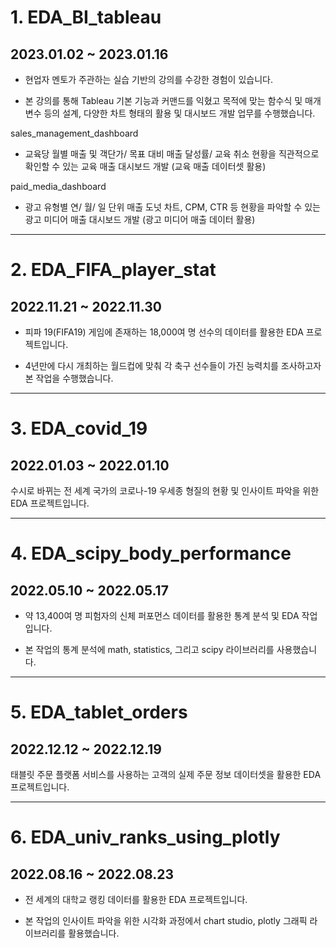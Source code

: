 # 1. EDA_BI_tableau
## 2023.01.02 ~ 2023.01.16

* 현업자 멘토가 주관하는 실습 기반의 강의를 수강한 경험이 있습니다.

* 본 강의를 통해 Tableau 기본 기능과 커맨드를 익혔고 목적에 맞는 함수식 및 매개변수 등의 설계, 다양한 차트 형태의 활용 및 대시보드 개발 업무를 수행했습니다.

sales_management_dashboard
* 교육당 월별 매출 및 객단가/ 목표 대비 매출 달성률/ 교육 취소 현황을 직관적으로 확인할 수 있는 교육 매출 대시보드 개발
(교육 매출 데이터셋 활용)

paid_media_dashboard
- 광고 유형별 연/ 월/ 일 단위 매출 도넛 차트, CPM, CTR 등 현황을 파악할 수 있는 광고 미디어 매출 대시보드 개발
(광고 미디어 매출 데이터 활용)

---

# 2. EDA_FIFA_player_stat
## 2022.11.21 ~ 2022.11.30

* 피파 19(FIFA19) 게임에 존재하는 18,000여 명 선수의 데이터를 활용한 EDA 프로젝트입니다.

* 4년만에 다시 개최하는 월드컵에 맞춰 각 축구 선수들이 가진 능력치를 조사하고자 본 작업을 수행했습니다.

---

# 3. EDA_covid_19
## 2022.01.03 ~ 2022.01.10

수시로 바뀌는 전 세계 국가의 코로나-19 우세종 형질의 현황 및 인사이트 파악을 위한 EDA 프로젝트입니다.

---

# 4. EDA_scipy_body_performance
## 2022.05.10 ~ 2022.05.17

* 약 13,400여 명 피험자의 신체 퍼포먼스 데이터를 활용한 통계 분석 및 EDA 작업입니다.

* 본 작업의 통계 분석에 math, statistics, 그리고 scipy 라이브러리를 사용했습니다.

---

# 5. EDA_tablet_orders
## 2022.12.12 ~ 2022.12.19

태블릿 주문 플랫폼 서비스를 사용하는 고객의 실제 주문 정보 데이터셋을 활용한 EDA 프로젝트입니다.

---

# 6. EDA_univ_ranks_using_plotly
## 2022.08.16 ~ 2022.08.23

* 전 세계의 대학교 랭킹 데이터를 활용한 EDA 프로젝트입니다.

* 본 작업의 인사이트 파악을 위한 시각화 과정에서 chart studio, plotly 그래픽 라이브러리를 활용했습니다.

